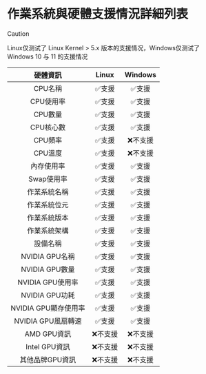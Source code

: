 # 作業系統與硬體支援情況詳細列表

> [!CAUTION]
> 
> Linux仅测试了 Linux Kernel > 5.x 版本的支援情况，Windows仅测试了Windows 10 与 11 的支援情况

<div align="center">

|       硬體資訊       |  Linux  | Windows |
|:----------------:| :-----: | :-----: |
|       CPU名稱        |  ✅支援  |  ✅支援  |
|      CPU使用率      |  ✅支援  |  ✅支援  |
|      CPU數量       |  ✅支援  |  ✅支援  |
|     CPU核心數      |  ✅支援  |  ✅支援  |
|      CPU頻率     |  ✅支援  |  ❌不支援  |
|      CPU溫度     |  ✅支援  | ❌不支援 |
|      內存使用率  |  ✅支援  |  ✅支援  |
|     Swap使用率   |  ✅支援  |  ✅支援  |
| 作業系統名稱 |  ✅支援  |  ✅支援  |
| 作業系統位元 |  ✅支援  |  ✅支援  |
| 作業系統版本 |  ✅支援  |  ✅支援  |
| 作業系統架構 |  ✅支援  |  ✅支援  |
| 設備名稱 | ✅支援 | ✅支援 |
|   NVIDIA GPU名稱   |  ✅支援  |  ✅支援  |
|   NVIDIA GPU數量   |  ✅支援  |  ✅支援  |
|   NVIDIA GPU使用率   |  ✅支援  |  ✅支援  |
|   NVIDIA GPU功耗   |  ✅支援  |  ✅支援  |
| NVIDIA GPU顯存使用率 |  ✅支援  |  ✅支援  |
|  NVIDIA GPU風扇轉速  |  ✅支援  |  ✅支援  |
|    AMD GPU資訊   | ❌不支援 | ❌不支援 |
|   Intel GPU資訊  | ❌不支援 | ❌不支援 |
| 其他品牌GPU資訊 | ❌不支援 | ❌不支援 |

</div >
